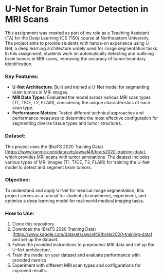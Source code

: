 # U-Net for Brain Tumor Detection in MRI Scans
This assignment was created as part of my role as a Teaching Assistant (TA) for the Deep Learning (CS 7150) course at Northeastern University. The project aims to provide students with hands-on experience using U-Net, a deep learning architecture widely used for image segmentation tasks. In this assignment, students work on automatically detecting and outlining brain tumors in MRI scans, improving the accuracy of tumor boundary identification.

### Key Features:
* **U-Net Architecture**: Built and trained a U-Net model for segmenting brain tumors in MRI images.
* **MRI Data Types**: Evaluated the model across various MRI scan types (T1, T1CE, T2, FLAIR), considering the unique characteristics of each scan type.
* **Performance Metrics**: Tested different technical approaches and performance measures to determine the most effective configuration for segmenting diverse tissue types and tumor structures.

### Dataset:
This project uses the (BraTS 2020 Training Data)[https://www.kaggle.com/datasets/awsaf49/brats2020-training-data], which provides MRI scans with tumor annotations. The dataset includes various types of MRI images (T1, T1CE, T2, FLAIR) for training the U-Net model to detect and segment brain tumors.

### Objective:
To understand and apply U-Net for medical image segmentation, this project serves as a tutorial for students to implement, experiment, and optimize a deep learning model for real-world medical imaging tasks.

### How to Use:
1. Clone this repository.
2. Download the (BraTS 2020 Training Data)[https://www.kaggle.com/datasets/awsaf49/brats2020-training-data] and set up the dataset.
3. Follow the provided instructions to preprocess MRI data and set up the U-Net architecture.
4. Train the model on your dataset and evaluate performance with provided metrics.
5. Experiment with different MRI scan types and configurations for improved results.
